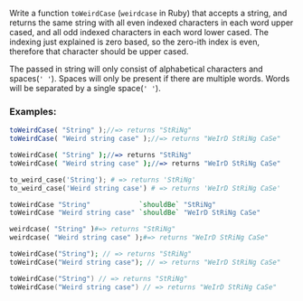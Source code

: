 Write a function `toWeirdCase` (`weirdcase` in Ruby) that accepts a string, and returns the same string with all even indexed characters in each word upper cased, and all odd indexed characters in each word lower cased. The indexing just explained is zero based, so the zero-ith index is even, therefore that character should be upper cased.

The passed in string will only consist of alphabetical characters and spaces(`' '`). Spaces will only be present if there are multiple words. Words will be separated by a single space(`' '`).

### Examples:
```javascript
toWeirdCase( "String" );//=> returns "StRiNg"
toWeirdCase( "Weird string case" );//=> returns "WeIrD StRiNg CaSe"
```
```coffeescript
toWeirdCase( "String" );//=> returns "StRiNg"
toWeirdCase( "Weird string case" );//=> returns "WeIrD StRiNg CaSe"
```
```python
to_weird_case('String'); # => returns 'StRiNg'
to_weird_case('Weird string case') # => returns 'WeIrD StRiNg CaSe'
```
```haskell
toWeirdCase "String"            `shouldBe` "StRiNg"
toWeirdCase "Weird string case" `shouldBe` "WeIrD StRiNg CaSe"
```
```ruby
weirdcase( "String" )#=> returns "StRiNg"
weirdcase( "Weird string case" );#=> returns "WeIrD StRiNg CaSe"
```
```php
toWeirdCase("String"); // => returns "StRiNg"
toWeirdCase("Weird string case"); // => returns "WeIrD StRiNg CaSe"
```
```go
toWeirdCase("String") // => returns "StRiNg"
toWeirdCase("Weird string case") // => returns "WeIrD StRiNg CaSe"
```